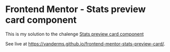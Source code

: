 # Frontend Mentor - Stats preview card component

This is my solution to the chalenge [Stats preview card component](https://www.frontendmentor.io/challenges/stats-preview-card-component-8JqbgoU62)

See live at <https://vanderms.github.io/frontend-mentor-stats-preview-card/>.